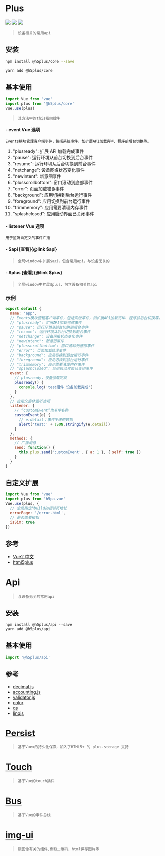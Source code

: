 # Plus

[![](https://img.shields.io/npm/l/@h5plus/core.svg?style=flat-square)](https://www.npmjs.com/package/@h5plus/core) [![](https://img.shields.io/npm/v/@h5plus/core.svg?style=flat-square)](https://www.npmjs.com/package/@h5plus/core) [![](https://img.shields.io/npm/dm/@h5plus/core.svg?style=flat-square)](https://www.npmjs.com/package/@h5plus/core)

> `设备相关的常用api`

## 安装

```bash
npm install @h5plus/core --save

yarn add @h5plus/core
```

## 基本使用

```javascript
import Vue from 'vue'
import plus from '@h5plus/core'
Vue.use(plus)
```

> `其方法中的this指向组件`

#### - event Vue 选项

`Events模块管理客户端事件，包括系统事件，如扩展API加载完毕、程序前后台切换等。`

1.  "plusready": 扩展 API 加载完成事件
1.  "pause": 运行环境从前台切换到后台事件
1.  "resume": 运行环境从后台切换到前台事件
1.  "netchange": 设备网络状态变化事件
1.  "newintent": 新意图事件
1.  "plusscrollbottom": 窗口滚动到底部事件
1.  "error": 页面加载错误事件
1.  "background": 应用切换到后台运行事件
1.  "foreground": 应用切换到前台运行事件
1.  "trimmemory": 应用需要清理内存事件
1.  "splashclosed": 应用启动界面已关闭事件

#### - listener Vue 选项

`用于监听自定义的事件广播`

#### - $api [查看]{@link $api}

> `全局window中扩展$api，包含常用api，与设备无关的`

#### - $plus [查看]{@link $plus}

> `全局window中扩展$plus，包含设备相关的api`

### 示例

```javascript
export default {
  name: 'app',
  // Events模块管理客户端事件，包括系统事件，如扩展API加载完毕、程序前后台切换等。
  // "plusready": 扩展API加载完成事件
  // "pause": 运行环境从前台切换到后台事件
  // "resume": 运行环境从后台切换到前台事件
  // "netchange": 设备网络状态变化事件
  // "newintent": 新意图事件
  // "plusscrollbottom": 窗口滚动到底部事件
  // "error": 页面加载错误事件
  // "background": 应用切换到后台运行事件
  // "foreground": 应用切换到前台运行事件
  // "trimmemory": 应用需要清理内存事件
  // "splashclosed": 应用启动界面已关闭事件
  event: {
    // plusready，设备加载完成
    plusready() {
      console.log('test组件 设备加载完成')
    }
  },
  // 自定义窗体监听选项
  listener: {
    // “customEvent”为事件名称
    customEvent(e) {
      // e.detail：事件传递的数据
      alert('test:' + JSON.stringify(e.detail))
    }
  },
  methods: {
    // 广播消息
    send: function() {
      this.plus.send('customEvent', { a: 1 }, { self: true })
    }
  }
}
```

## 自定义扩展

```javascript
import Vue from 'vue'
import plus from 'h5pa-vue'
Vue.use(plus, {
  // 全局指定hbuild的错误页地址
  errorPage: '/error.html',
  // 是否需要模拟
  isSim: true
})
```

## 参考

- [Vue2 中文](https://cn.vuejs.org/v2/guide/index.html)
- [html5plus](http://www.html5plus.org/doc/h5p.html)

# Api

> `与设备无关的常用api`

## 安装

```shell
npm install @h5plus/api --save
yarn add @h5plus/api
```

## 基本使用

```javascript
import '@h5plus/api'
```

## 参考

- [decimal.js](https://github.com/MikeMcl/decimal.js)
- [accounting.js](https://github.com/openexchangerates/accounting.js)
- [validator.js](https://github.com/chriso/validator.js)
- [color](https://github.com/Qix-/color)
- [qs](https://github.com/ljharb/qs)
- [linqjs](https://github.com/joaom182/linqjs)


# [Persist](https://www.npmjs.com/package/@h5plus/persist)

> `基于Vuex的持久化保存，加入了HTML5+ 的 plus.storage 支持`

# [Touch](https://www.npmjs.com/package/@h5plus/touch)

> `基于Vue的touch插件`

# [Bus](https://www.npmjs.com/package/@h5plus/bus)

> `基于Vue的事件总线`

# [img-ui](https://www.npmjs.com/package/@h5plus/img-ui)

> `跟图像有关的组件,例如二维码、html保存图片等`
